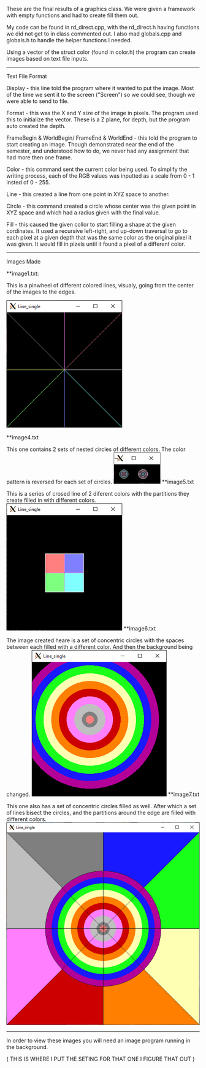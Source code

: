 These are the final results of a graphics class. We were given a framework with empty functions and had to create fill them out.

My code can be found in rd_direct.cpp, with the rd_direct.h having functions we did not get to in class commented out. I also mad globals.cpp and globals.h to handle the helper functions I needed.

Using a vector of the struct color (found in color.h) the program can create images based on text file inputs.
______________________________________________________________________________________________________________________________________
Text File Format

Display - this line told the program where it wanted to put the image. Most of the time we sent it to the screen ("Screen") so we could see, though we were able to send to file.

Format - this was the X and Y size of the image in pixels. The program used this to initialize the vector. These is a Z plane, for depth, but the program auto created the depth.

FrameBegin & WorldBegin/ FrameEnd & WorldEnd - this told the program to start creating an image. Though demonstrated near the end of the semester, and understood how to do, we never had any assignment that had more then one frame.

Color - this command sent the current color being used. To simplify the writing process, each of the RGB values was inputted as a scale from 0 - 1 insted of 0 - 255.

Line - this created a line from one point in XYZ space to another. 

Circle - this command created a circle whose center was the given point in XYZ space and which had a radius given with the final value.

Fill - this caused the given collor to start filling a shape at the given cordinates. It used a recursive left-right, and up-down traversal to go to each pixel at a given depth that was the same color as the original pixel it was given. It would fill in pizels until it found a pixel of a different color.
_________________________________________________________________________________________________________________________________________
Images Made

**image1.txt:

  This is a pinwheel of different colored lines, visualy, going from the center of the images to the edges.

  ![Alt text](image1.jpg)

**image4.txt

  This one contains 2 sets of nested circles of different colors. The color pattern is reversed for each set of circles.
 ![Alt text](image4.jpg)
**image5.txt

  This is a series of crosed line of 2 diferent colors with the partitions they create filled in with different colors.
 ![Alt text](image5.jpg)
**image6.txt

  The image created heare is a set of concentric circles with the spaces between each filled with a different color. And then the background being changed.
 ![Alt text](image6.jpg)
**image7.txt

  This one also has a set of concentric circles filled as well. After which a set of lines bisect the circles, and the partitions around the edge are filled with different colors.
 ![Alt text](image7.jpg)
__________________________________________________________________________________________________________________________________________________________________________________

In order to view these images you will need an image program running in the background.

( THIS IS WHERE I PUT THE SETING FOR THAT ONE I FIGURE THAT OUT )
